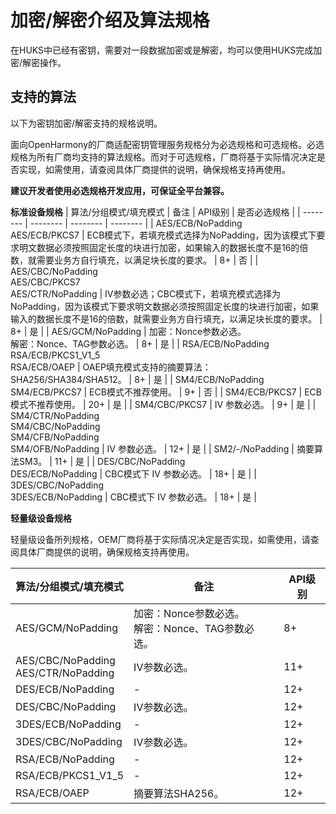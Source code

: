 # 加密/解密介绍及算法规格

<!--Kit: Universal Keystore Kit-->
<!--Subsystem: Security-->
<!--Owner: @wutiantian-gitee-->
<!--Designer: @HighLowWorld-->
<!--Tester: @wxy1234564846-->
<!--Adviser: @zengyawen-->

在HUKS中已经有密钥，需要对一段数据加密或是解密，均可以使用HUKS完成加密/解密操作。

## 支持的算法

以下为密钥加密/解密支持的规格说明。
<!--Del-->
面向OpenHarmony的厂商适配密钥管理服务规格分为必选规格和可选规格。必选规格为所有厂商均支持的算法规格。而对于可选规格，厂商将基于实际情况决定是否实现，如需使用，请查阅具体厂商提供的说明，确保规格支持再使用。

**建议开发者使用必选规格开发应用，可保证全平台兼容。**
<!--DelEnd-->
**标准设备规格**
| 算法/分组模式/填充模式 | 备注 | API级别 | <!--DelCol4-->是否必选规格 |
| -------- | -------- | -------- | -------- |
| <!--DelRow-->AES/ECB/NoPadding<br/>AES/ECB/PKCS7 | ECB模式下，若填充模式选择为NoPadding，因为该模式下要求明文数据必须按照固定长度的块进行加密，如果输入的数据长度不是16的倍数，就需要业务方自行填充，以满足块长度的要求。 | 8+ | 否 |
| AES/CBC/NoPadding<br/>AES/CBC/PKCS7<br/>AES/CTR/NoPadding | IV参数必选；CBC模式下，若填充模式选择为NoPadding，因为该模式下要求明文数据必须按照固定长度的块进行加密，如果输入的数据长度不是16的倍数，就需要业务方自行填充，以满足块长度的要求。 | 8+ | 是 |
| AES/GCM/NoPadding | 加密：Nonce参数必选。<br/>解密：Nonce、TAG参数必选。 | 8+ | 是 |
| RSA/ECB/NoPadding<br/>RSA/ECB/PKCS1_V1_5<br/>RSA/ECB/OAEP | OAEP填充模式支持的摘要算法：SHA256/SHA384/SHA512。 | 8+ | 是 |
| <!--DelRow-->SM4/ECB/NoPadding<br/>SM4/ECB/PKCS7 | ECB模式不推荐使用。 | 9+ | 否 |
| SM4/ECB/PKCS7 | ECB模式不推荐使用。 | 20+ | 是 |
| SM4/CBC/PKCS7 | IV 参数必选。 | 9+ | 是 |
| SM4/CTR/NoPadding<br/>SM4/CBC/NoPadding<br/>SM4/CFB/NoPadding<br/>SM4/OFB/NoPadding | IV 参数必选。 | 12+ | 是 |
| SM2/-/NoPadding | 摘要算法SM3。 | 11+ | 是 |
| DES/CBC/NoPadding<br/>DES/ECB/NoPadding | CBC模式下 IV 参数必选。 | 18+ | 是 |
| 3DES/CBC/NoPadding<br/>3DES/ECB/NoPadding | CBC模式下 IV 参数必选。 | 18+ | 是 |

**轻量级设备规格**

<!--Del-->
轻量级设备所列规格，OEM厂商将基于实际情况决定是否实现，如需使用，请查阅具体厂商提供的说明，确保规格支持再使用。
<!--DelEnd-->

| 算法/分组模式/填充模式 | 备注 | API级别 |
| -------- | -------- | -------- |
| AES/GCM/NoPadding | 加密：Nonce参数必选。<br/>解密：Nonce、TAG参数必选。 | 8+ |
| AES/CBC/NoPadding<br/>AES/CTR/NoPadding | IV参数必选。 | 11+ |
| DES/ECB/NoPadding | - | 12+ |
| DES/CBC/NoPadding | IV参数必选。 | 12+ |
| 3DES/ECB/NoPadding | - | 12+ |
| 3DES/CBC/NoPadding | IV参数必选。 | 12+ |
| RSA/ECB/NoPadding | - | 12+ |
| RSA/ECB/PKCS1_V1_5 | - | 12+ |
| RSA/ECB/OAEP | 摘要算法SHA256。 | 12+ |